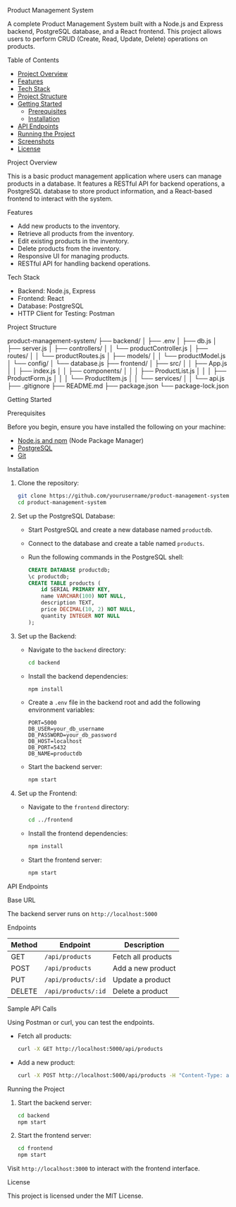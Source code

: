 Product Management System

A complete Product Management System built with a Node.js and Express backend, PostgreSQL database, and a React frontend. This project allows users to perform CRUD (Create, Read, Update, Delete) operations on products.

Table of Contents

- [Project Overview](#project-overview)
- [Features](#features)
- [Tech Stack](#tech-stack)
- [Project Structure](#project-structure)
- [Getting Started](#getting-started)
  - [Prerequisites](#prerequisites)
  - [Installation](#installation)
- [API Endpoints](#api-endpoints)
- [Running the Project](#running-the-project)
- [Screenshots](#screenshots)
- [License](#license)

 Project Overview

This is a basic product management application where users can manage products in a database. It features a RESTful API for backend operations, a PostgreSQL database to store product information, and a React-based frontend to interact with the system.

 Features

- Add new products to the inventory.
- Retrieve all products from the inventory.
- Edit existing products in the inventory.
- Delete products from the inventory.
- Responsive UI for managing products.
- RESTful API for handling backend operations.

 Tech Stack

- Backend: Node.js, Express
- Frontend: React
- Database: PostgreSQL
- HTTP Client for Testing: Postman

 Project Structure

product-management-system/
├── backend/
│   ├── .env
│   ├── db.js
│   ├── server.js
│   ├── controllers/
│   │   └── productController.js
│   ├── routes/
│   │   └── productRoutes.js
│   ├── models/
│   │   └── productModel.js
│   └── config/
│       └── database.js
├── frontend/
│   ├── src/
│   │   ├── App.js
│   │   ├── index.js
│   │   ├── components/
│   │   │   ├── ProductList.js
│   │   │   ├── ProductForm.js
│   │   │   └── ProductItem.js
│   │   └── services/
│   │       └── api.js
├── .gitignore
├── README.md
├── package.json
└── package-lock.json



 
 
 
 
Getting Started

 Prerequisites

Before you begin, ensure you have installed the following on your machine:

- [Node.js and npm](https://nodejs.org/) (Node Package Manager)
- [PostgreSQL](https://www.postgresql.org/)
- [Git](https://git-scm.com/)

 Installation

1. Clone the repository:

    ```bash
    git clone https://github.com/yourusername/product-management-system.git
    cd product-management-system
    ```

2. Set up the PostgreSQL Database:

   - Start PostgreSQL and create a new database named `productdb`.
   - Connect to the database and create a table named `products`.
   - Run the following commands in the PostgreSQL shell:

     ```sql
     CREATE DATABASE productdb;
     \c productdb;
     CREATE TABLE products (
         id SERIAL PRIMARY KEY,
         name VARCHAR(100) NOT NULL,
         description TEXT,
         price DECIMAL(10, 2) NOT NULL,
         quantity INTEGER NOT NULL
     );
     ```

3. Set up the Backend:

   - Navigate to the `backend` directory:

     ```bash
     cd backend
     ```

   - Install the backend dependencies:

     ```bash
     npm install
     ```

   - Create a `.env` file in the backend root and add the following environment variables:

     ```plaintext
     PORT=5000
     DB_USER=your_db_username
     DB_PASSWORD=your_db_password
     DB_HOST=localhost
     DB_PORT=5432
     DB_NAME=productdb
     ```

   - Start the backend server:

     ```bash
     npm start
     ```

4. Set up the Frontend:

   - Navigate to the `frontend` directory:

     ```bash
     cd ../frontend
     ```

   - Install the frontend dependencies:

     ```bash
     npm install
     ```

   - Start the frontend server:

     ```bash
     npm start
     ```

 API Endpoints

 Base URL

The backend server runs on `http://localhost:5000`

 Endpoints

| Method | Endpoint       | Description              |
| ------ | -------------- | ------------------------ |
| GET    | `/api/products` | Fetch all products      |
| POST   | `/api/products` | Add a new product       |
| PUT    | `/api/products/:id` | Update a product    |
| DELETE | `/api/products/:id` | Delete a product    |

 Sample API Calls

Using Postman or curl, you can test the endpoints.

- Fetch all products:

  ```bash
  curl -X GET http://localhost:5000/api/products
  ```

- Add a new product:

  ```bash
  curl -X POST http://localhost:5000/api/products -H "Content-Type: application/json" -d '{"name": "Example Product", "description": "Sample description", "price": 9.99, "quantity": 100}'
  ```

 Running the Project

1. Start the backend server:

   ```bash
   cd backend
   npm start
   ```

2. Start the frontend server:

   ```bash
   cd frontend
   npm start
   ```

Visit `http://localhost:3000` to interact with the frontend interface.

 License

This project is licensed under the MIT License.
